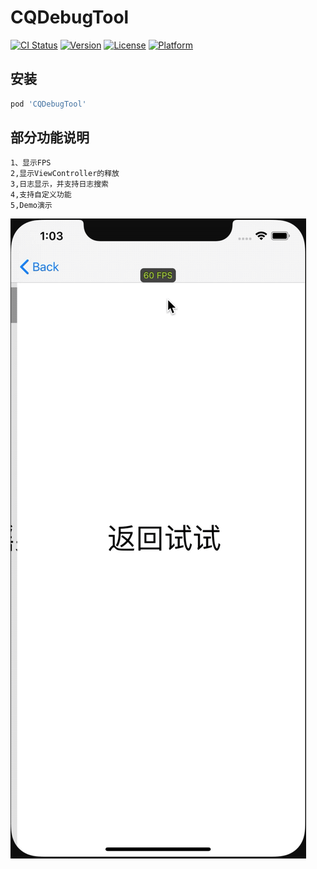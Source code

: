 # CQDebugTool

[![CI Status](https://img.shields.io/travis/luchunqing/CQDebugTool.svg?style=flat)](https://travis-ci.org/luchunqing/CQDebugTool)
[![Version](https://img.shields.io/cocoapods/v/CQDebugTool.svg?style=flat)](https://cocoapods.org/pods/CQDebugTool)
[![License](https://img.shields.io/cocoapods/l/CQDebugTool.svg?style=flat)](https://cocoapods.org/pods/CQDebugTool)
[![Platform](https://img.shields.io/cocoapods/p/CQDebugTool.svg?style=flat)](https://cocoapods.org/pods/CQDebugTool)

## 安装

```ruby
pod 'CQDebugTool'
```

## 部分功能说明
    1、显示FPS
    2,显示ViewController的释放
    3,日志显示，并支持日志搜索
    4,支持自定义功能
    5,Demo演示
![Demo](./demo.gif)
